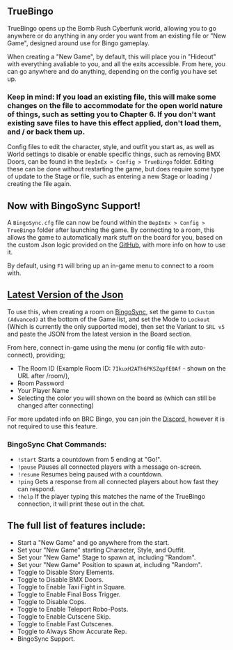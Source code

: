 ## TrueBingo
TrueBingo opens up the Bomb Rush Cyberfunk world, allowing you to go anywhere or do anything in any order you want from an existing file or "New Game", designed around use for Bingo gameplay.

When creating a "New Game", by default, this will place you in "Hideout" with everything avaliable to you, and all the exits accessible. From here, you can go anywhere and do anything, depending on the config you have set up.

### Keep in mind: If you load an existing file, this will make some changes on the file to accommodate for the open world nature of things, such as setting you to Chapter 6. If you don't want existing save files to have this effect applied, don't load them, and / or back them up.

Config files to edit the character, style, and outfit you start as, as well as World settings to disable or enable specific things, such as removing BMX Doors, can be found in the `BepInEx > Config > TrueBingo` folder. Editing these can be done without restarting the game, but does require some type of update to the Stage or file, such as entering a new Stage or loading / creating the file again.

## Now with BingoSync Support!
A `BingoSync.cfg` file can now be found within the `BepInEx > Config > TrueBingo` folder after launching the game.
By connecting to a room, this allows the game to automatically mark stuff on the board for you, based on the custom Json logic provided on the [GitHub](https://github.com/Ninja-Cookie/TrueBingo), with more info on how to use it.

By default, using `F1` will bring up an in-game menu to connect to a room with.

## **[Latest Version of the Json](https://pastebin.com/raw/fABW8hcK)**
To use this, when creating a room on [BingoSync](https://bingosync.com/), set the game to `Custom (Advanced)` at the bottom of the Game list, and set the Mode to `Lockout` (Which is currently the only supported mode), then set the Variant to `SRL v5` and paste the JSON from the latest version in the Board section.

From here, connect in-game using the menu (or config file with auto-connect), providing;
- The Room ID (Example Room ID: `7IkuxH2ATh6PKSZqpfE0Af` - shown on the URL after /room/),
- Room Password
- Your Player Name
- Selecting the color you will shown on the board as (which can still be changed after connecting)

For more updated info on BRC Bingo, you can join the [Discord](https://discord.gg/EWCfbJDrh4), however it is not required to use this feature.

### BingoSync Chat Commands:
- `!start` Starts a countdown from 5 ending at "Go!".
- `!pause` Pauses all connected players with a message on-screen.
- `!resume` Resumes being paused with a countdown.
- `!ping` Gets a response from all connected players about how fast they can respond.
- `!help` If the player typing this matches the name of the TrueBingo connection, it will print these out in the chat.

## The full list of features include:
- Start a "New Game" and go anywhere from the start.
- Set your "New Game" starting Character, Style, and Outfit.
- Set your "New Game" Stage to spawn at, including "Random".
- Set your "New Game" Position to spawn at, including "Random".
- Toggle to Disable Story Elements.
- Toggle to Disable BMX Doors.
- Toggle to Enable Taxi Fight in Square.
- Toggle to Enable Final Boss Trigger.
- Toggle to Disable Cops.
- Toggle to Enable Teleport Robo-Posts.
- Toggle to Enable Cutscene Skip.
- Toggle to Enable Fast Cutscenes.
- Toggle to Always Show Accurate Rep.
- BingoSync Support.
